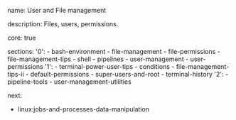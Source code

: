 name: User and File management

description: Files, users, permissions.

core: true

sections:
  '0':
    - bash-environment
    - file-management
    - file-permissions
    - file-management-tips
    - shell
    - pipelines
    - user-management
    - user-permissions
  '1':
    - terminal-power-user-tips
    - conditions
    - file-management-tips-ii
    - default-permissions
    - super-users-and-root
    - terminal-history
  '2':
    - pipeline-tools
    - user-management-utilities

next:
  - linux:jobs-and-processes-data-manipulation
